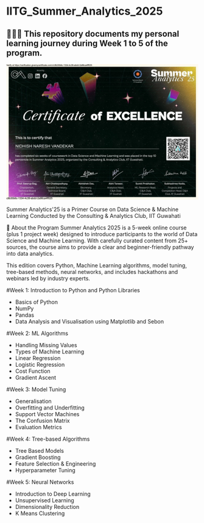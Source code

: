 # IITG_Summer_Analytics_2025

## 👨🏻‍💻 This repository documents my personal learning journey during Week 1 to 5 of the program.

![Alt Text](https://github.com/NidhishV/IITG_Summer_Analytics_2025/blob/main/Sa%20cert.jpg)

Summer Analytics'25 is a Primer Course on Data Science & Machine Learning
Conducted by the Consulting & Analytics Club, IIT Guwahati

📘 About the Program
Summer Analytics 2025 is a 5-week online course (plus 1 project week) designed to introduce participants to the world of Data Science and Machine Learning. With carefully curated content from 25+ sources, the course aims to provide a clear and beginner-friendly pathway into data analytics.

This edition covers Python, Machine Learning algorithms, model tuning, tree-based methods, neural networks, and includes hackathons and webinars led by industry experts.

#Week 1: 
Introduction to Python and Python Libraries
* Basics of Python
* NumPy
* Pandas
* Data Analysis and Visualisation using Matplotlib and Sebon

#Week 2:
ML Algorithms
* Handling Missing Values
* Types of Machine Learning
* Linear Regression
* Logistic Regression
* Cost Function
* Gradient Ascent

#Week 3:
Model Tuning
* Generalisation
* Overfitting and Underfitting
* Support Vector Machines
* The Confusion Matrix
* Evaluation Metrics

#Week 4:
Tree-based Algorithms
* Tree Based Models
* Gradient Boosting
* Feature Selection & Engineering
* Hyperparameter Tuning

#Week 5:
Neural Networks
* Introduction to Deep Learning
* Unsupervised Learning
* Dimensionality Reduction
* K Means Clustering

